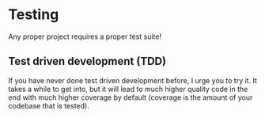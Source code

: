 # Testing

Any proper project requires a proper test suite!

## Test driven development (TDD)

If you have never done test driven development before, I urge you to try it. It takes a while to get into, but it will lead to much higher quality code in the end with much higher coverage by default (coverage is the amount of your codebase that is tested).
